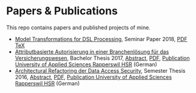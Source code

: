 # Papers & Publications
This repo contains papers and published projects of mine.

 * [Model Transformations for DSL Processing](./model-transformations-for-dsl-processing),
   Seminar Paper 2018,
   [PDF](./model-transformations-for-dsl-processing/HS18_SKapferer_Model-Transformations-for-DSL-Processing-Paper.pdf)
   [TeX](./model-transformations-for-dsl-processing/HS18_SKapferer_Model-Transformations-for-DSL-Processing-Paper.tex)
 * [Attributbasierte Autorisierung in einer Branchenlösung für das Versicherungswesen](./attribute-based-access-control-in-a-standard-software-for-the-insurance-sector/README.md), 
   Bachelor Thesis 2017, 
   [Abstract](./attribute-based-access-control-in-a-standard-software-for-the-insurance-sector/17_BA_Jost-Kapferer_Abstract.pdf),
   [PDF](./attribute-based-access-control-in-a-standard-software-for-the-insurance-sector/FS2017-BA-EP-Jost-Kapferer-Attributbasierte-Autorisierung-in-einer-Branchenloesung-fuer-das-Versicherungswesen.pdf), 
   [Publication University of Applied Sciences Rapperswil HSR](https://eprints.hsr.ch/602/) (German)
 * [Architectural Refactoring der Data Access Security](./architectural-refactoring-of-data-access-security/README.md), 
   Semester Thesis 2016, 
   [Abstract](./architectural-refactoring-of-data-access-security/2_I_SA_S.Kapferer_H_2016.pdf),
   [PDF](./architectural-refactoring-of-data-access-security/HS16-SA-EP-Kapferer-ArchitecturalRefactoringDataAccessSecurity.pdf), 
   [Publication University of Applied Sciences Rapperswil HSR](https://eprints.hsr.ch/564/) (German)
